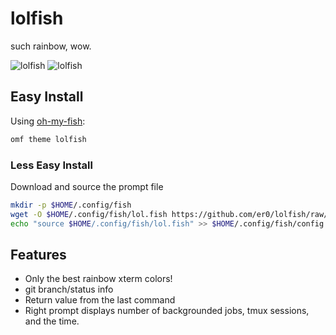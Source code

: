 # lolfish

such rainbow, wow.

![lolfish][screenshot1]
![lolfish][screenshot2]

## Easy Install

Using [oh-my-fish](https://github.com/oh-my-fish/oh-my-fish):

```Bash
omf theme lolfish
```
### Less Easy Install

Download and source the prompt file

```Bash
mkdir -p $HOME/.config/fish
wget -O $HOME/.config/fish/lol.fish https://github.com/er0/lolfish/raw/master/lol.fish
echo "source $HOME/.config/fish/lol.fish" >> $HOME/.config/fish/config.fish
```

## Features

  * Only the best rainbow xterm colors!
  * git branch/status info
  * Return value from the last command
  * Right prompt displays number of backgrounded jobs, tmux sessions, and the time.

[screenshot1]: http://i.imgur.com/InJELf3.png
[screenshot2]: http://i.imgur.com/v6aI9AB.png
